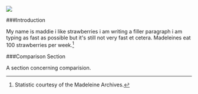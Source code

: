 <a href="https://www.juncture-digital.org"><img src="https://juncture-digital.github.io/juncture/static/images/ve-button.png"></a>

<param ve-config 
title="Strawberry Economics"    
source-image="https://upload.wikimedia.org/wikipedia/commons/3/35/Strawberry_poison_dart_frog_%2870539%29.jpg"   
banner="https://upload.wikimedia.org/wikipedia/commons/3/35/Strawberry_poison_dart_frog_%2870539%29.jpg" 
height=100
author="Madeleine Berry"
layout="vertical">

###Introduction 

My name is maddie i like strawberries i am writing a filler paragraph i am typing as fast as possible but it's still not very fast et cetera. Madeleines eat 100 strawberries per week.[^1]

<param ve-image
	   src="gh:maddowd/plant-humanities-summer-program/main/session-two/Strawb.jpg"
	   caption="An advertisement of a strawberry from *Allan's Strawberry Catalogue*, 1899">
	   
###Comparison Section 

A section concerning comparision. 

<param ve-compare
               src="wc:Garden_strawberry_(Fragaria_×_ananassa)_single2.jpg"
               caption="Strawberry">
<param ve-compare
               src="wc:Garden_strawberry_(Fragaria_×_ananassa)_halved.jpg">
			   
[^1]: Statistic courtesy of the Madeleine Archives.
